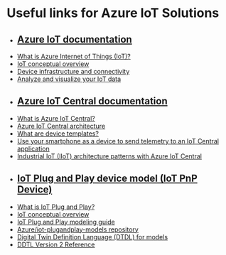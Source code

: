 <h1>Useful links for Azure IoT Solutions</h1>
<p><ul>
  <li><h2><a href="https://learn.microsoft.com/en-us/azure/iot/">Azure IoT documentation</a></h2></li>
  <li><a href="https://learn.microsoft.com/en-us/azure/iot/iot-introduction">What is Azure Internet of Things (IoT)?</a></li>
  <li><a href="https://learn.microsoft.com/en-us/azure/architecture/example-scenario/iot/introduction-to-solutions">IoT conceptual overview</a></li>
  <li><a href="https://learn.microsoft.com/en-us/azure/iot/iot-overview-device-connectivity">Device infrastructure and connectivity</a></li>
  <li><a href="https://learn.microsoft.com/en-us/azure/iot/iot-overview-analyze-visualize">Analyze and visualize your IoT data</a></li>
</ul></p>

<p><ul>
  <li><h2><a href="https://learn.microsoft.com/en-us/azure/iot-central/">Azure IoT Central documentation</a></h2></li>
  <li><a href="https://learn.microsoft.com/en-us/azure/iot-central/core/overview-iot-central">What is Azure IoT Central?</a></li>
  <li><a href="https://learn.microsoft.com/en-us/azure/iot-central/core/concepts-architecture">Azure IoT Central architecture</a></li>
  <li><a href="https://learn.microsoft.com/en-us/azure/iot-central/core/concepts-device-templates">What are device templates?</a></li>
  
  <li><a href="https://learn.microsoft.com/en-us/azure/iot-central/core/quick-deploy-iot-central">Use your smartphone as a device to send telemetry to an IoT Central application</a></li>
  <li><a href="https://learn.microsoft.com/en-us/azure/iot-central/core/concepts-iiot-architecture">Industrial IoT (IIoT) architecture patterns with Azure IoT Central</a></li>
</ul></p>

<p><ul>
  <li><h2><a href="">IoT Plug and Play device model (IoT PnP Device)</a></h2></li>
  <li><a href="https://learn.microsoft.com/en-us/azure/iot-develop/overview-iot-plug-and-play">What is IoT Plug and Play?</a></li>
  <li><a href="">IoT conceptual overview</a></li>
  <li><a href="https://learn.microsoft.com/en-us/azure/iot-develop/concepts-modeling-guide">IoT Plug and Play modeling guide</a></li>
  <li><a href="https://github.com/Azure/iot-plugandplay-models">Azure/iot-plugandplay-models repository</a></li>
  <li><a href="https://learn.microsoft.com/en-us/azure/digital-twins/concepts-models#digital-twin-definition-language-dtdl-for-models">Digital Twin Definition Language (DTDL) for models</a></li>
  <li><a href="https://github.com/Azure/opendigitaltwins-dtdl/blob/master/DTDL/v2/DTDL.v2.md">DDTL Version 2 Reference</a></li>
</ul></p>

